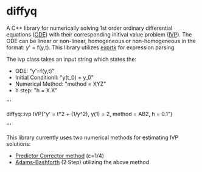 # diffyq

A C++ library for numerically solving 1st order ordinary differential equations ([ODE](https://en.wikipedia.org/wiki/Ordinary_differential_equation)) with their corresponding initival value problem ([IVP](https://en.wikipedia.org/wiki/Initial_value_problem)). The ODE can be linear or non-linear, homogeneous or non-homogeneous in the format: y' = f(y,t). This library utilizes [exprtk](https://github.com/ArashPartow/exprtk) for expression parsing.

The ivp class takes an input string which states the:
* ODE: "y'=f(y,t)"
* Initial Conditionll: "y(t_0) = y_0"
* Numerical Method: "method = XYZ"
* h step: "h = X.X"

'''

diffyq::ivp IVP("y' = t*2 + (1/y^2), y(1) = 2, method = AB2, h = 0.1")

'''



This library currently uses two numerical methods for estimating IVP solutions:
* [Predictor Corrector method](https://en.wikipedia.org/wiki/Predictor%E2%80%93corrector_method) (c=1/4)
* [Adams-Bashforth](https://en.wikipedia.org/wiki/Linear_multistep_method#Adams%E2%80%93Bashforth_methods) (2 Step) utilizing the above method
